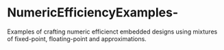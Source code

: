 # NumericEfficiencyExamples-
Examples of crafting numeric efficienct embedded designs using mixtures of fixed-point, floating-point and approximations.

